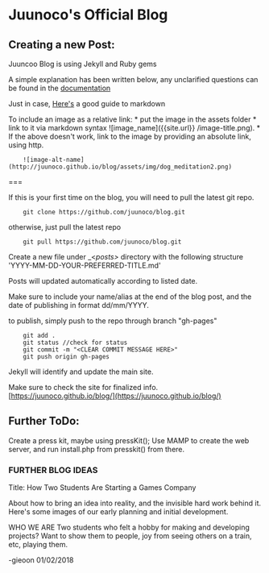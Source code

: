 # Juunoco's Official Blog

## Creating a new Post:

Juuncoo Blog is using Jekyll and Ruby gems

A simple explanation has been written below, any unclarified questions can be found in the [documentation](https://jekyllrb.com/docs/usage/)

Just in case, [Here's](https://github.com/adam-p/markdown-here/wiki/Markdown-Cheatsheet) a good guide to markdown 

To include an image as a relative link:
	* put the image in the assets folder
	* link to it via markdown syntax ![image_name]({{site.url}} /image-title.png).
	* If the above doesn't work, link to the image by providing an absolute link, using http.

```
	![image-alt-name](http://juunoco.github.io/blog/assets/img/dog_meditation2.png)

```


	
===



If this is your first time on the blog, you will need to pull the latest git repo.
```
	git clone https://github.com/juunoco/blog.git
```

otherwise, just pull the latest repo
```
	git pull https://github.com/juunoco/blog.git
```

Create a new file under _<_posts>_ directory with the following structure
'YYYY-MM-DD-YOUR-PREFERRED-TITLE.md'

Posts will updated automatically according to listed date.	

Make sure to include your name/alias at the end of the blog post, and the date of publishing in format dd/mm/YYYY.

to publish, simply push to the repo through branch "gh-pages"
```
	git add .
	git status //check for status
	git commit -m "<CLEAR COMMIT MESSAGE HERE>"
	git push origin gh-pages
``` 

Jekyll will identify and update the main site.

Make sure to check the site for finalized info.
[https://juunoco.github.io/blog/](https://juunoco.github.io/blog/)


## Further ToDo:

Create a press kit, maybe using pressKit();
Use MAMP to create the web server, and run install.php from presskit() from there.


### FURTHER BLOG IDEAS

Title:
How Two Students Are Starting a Games Company

About how to bring an idea into reality, and the invisible hard work behind it.
Here's some images of our early planning and initial development.

WHO WE ARE
Two students who felt a hobby for making and developing projects?
Want to show them to people, joy from seeing others on a train, etc, playing them.


-gieoon 01/02/2018
